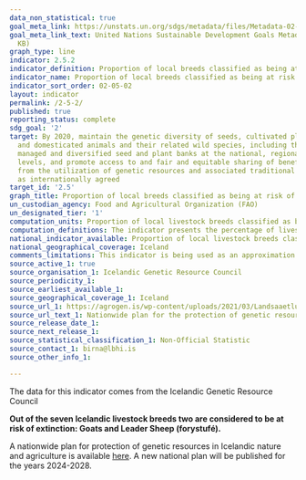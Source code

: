 ```yaml
---
data_non_statistical: true
goal_meta_link: https://unstats.un.org/sdgs/metadata/files/Metadata-02-05-02.pdf
goal_meta_link_text: United Nations Sustainable Development Goals Metadata (PDF 220
  KB)
graph_type: line
indicator: 2.5.2
indicator_definition: Proportion of local breeds classified as being at risk of extinction
indicator_name: Proportion of local breeds classified as being at risk of extinction
indicator_sort_order: 02-05-02
layout: indicator
permalink: /2-5-2/
published: true
reporting_status: complete
sdg_goal: '2'
target: By 2020, maintain the genetic diversity of seeds, cultivated plants and farmed
  and domesticated animals and their related wild species, including through soundly
  managed and diversified seed and plant banks at the national, regional and international
  levels, and promote access to and fair and equitable sharing of benefits arising
  from the utilization of genetic resources and associated traditional knowledge,
  as internationally agreed
target_id: '2.5'
graph_title: Proportion of local breeds classified as being at risk of extinction
un_custodian_agency: Food and Agricultural Organization (FAO)
un_designated_tier: '1'
computation_units: Proportion of local livestock breeds classified as being at risk of extinction
computation_definitions: The indicator presents the percentage of livestock breeds classified as being at risk
national_indicator_available: Proportion of local livestock breeds classified as being at risk of extinction
national_geographical_coverage: Iceland
comments_limitations: This indicator is being used as an approximation of the UN SDG Indicator. Where possible, we will work to identify or develop Icelandic data to meet the global indicator specification. This indicator has been identified in collaboration with topic experts.
source_active_1: true
source_organisation_1: Icelandic Genetic Resource Council
source_periodicity_1: 
source_earliest_available_1: 
source_geographical_coverage_1: Iceland
source_url_1: https://agrogen.is/wp-content/uploads/2021/03/Landsaaetlun-2019-2023_loka.pdf
source_url_text_1: Nationwide plan for the protection of genetic resources in Icelandic nature and agriculture
source_release_date_1: 
source_next_release_1: 
source_statistical_classification_1: Non-Official Statistic
source_contact_1: birna@lbhi.is
source_other_info_1:

---
```

The data for this indicator comes from the Icelandic Genetic Resource Council

**Out of the seven Icelandic livestock breeds two are considered to be at risk of extinction: Goats and Leader Sheep (forystufé).**

A nationwide plan for protection of genetic resources in Icelandic nature and agriculture is available [here](https://agrogen.is/wp-content/uploads/2021/03/Landsaaetlun-2019-2023_loka.pdf). A new national plan will be published for the years 2024-2028.
